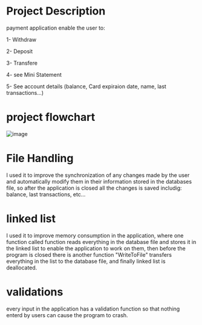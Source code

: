# Project Description
payment application enable the user to:

1- Withdraw

2- Deposit

3- Transfere 

4- see Mini Statement

5- See account details (balance, Card expiraion date, name, last transactions...)

# project flowchart

![image](https://github.com/raghadislam/ATM_machine_project/assets/112733878/5cb67134-af19-46ee-b04f-f1beae02cc0d)

# File Handling
I used it to improve the synchronization of any changes made by the user and automatically modify them in their information stored in the databases file, so after the application is closed all the changes is saved includig: balance, last transactions, etc...

# linked list 
I used it to improve memory consumption in the application, where one function called function reads everything in the database file and stores it in the linked list to enable the application to work on them, then before the program is closed there is another function "WriteToFile" transfers everything in the list to the database file, and finally linked list is deallocated.

# validations
every input in the application has a validation function so that nothing enterd by users can cause the program to crash.
